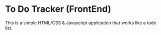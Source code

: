 ﻿# To Do Tracker (FrontEnd)

This is a simple HTML/CSS & Javascript application that works like a todo list.
